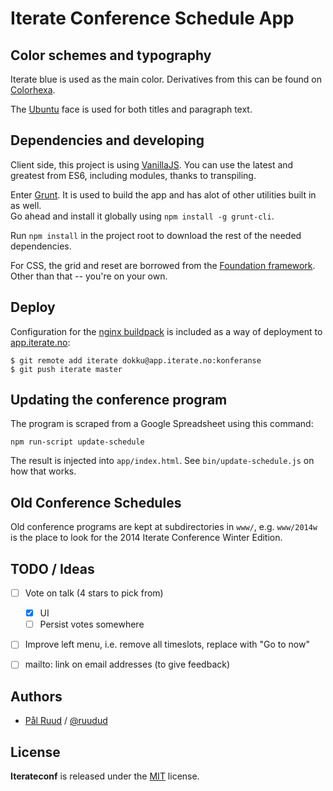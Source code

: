 # Iterate Conference Schedule App

## Color schemes and typography
Iterate blue is used as the main color. Derivatives from this can be found on
[Colorhexa][].

The [Ubuntu][] face is used for both titles and paragraph text.

[Colorhexa]: http://www.colorhexa.com/006fac
[Ubuntu]: http://www.google.com/fonts/specimen/Ubuntu


## Dependencies and developing
Client side, this project is using [VanillaJS][].
You can use the latest and greatest from ES6, including modules, thanks to
transpiling.

Enter [Grunt][]. It is used to build the app and has alot of other utilities
built in as well.  
Go ahead and install it globally using `npm install -g grunt-cli`.

Run `npm install` in the project root to download the rest of the needed
dependencies.

For CSS, the grid and reset are borrowed from the [Foundation framework][].
Other than that -- you're on your own.

[VanillaJS]: http://vanilla-js.com/
[Grunt]: http://gruntjs.com/
[Foundation framework]: http://foundation.zurb.com/


## Deploy
Configuration for the [nginx buildpack][] is included as a way of deployment to
[app.iterate.no][]:

```shell
$ git remote add iterate dokku@app.iterate.no:konferanse
$ git push iterate master
```

[Nginx buildpack]: https://github.com/rhy-jot/buildpack-nginx
[app.iterate.no]: https://app.iterate.no/


## Updating the conference program
The program is scraped from a Google Spreadsheet using this command:

    npm run-script update-schedule

The result is injected into `app/index.html`.
See `bin/update-schedule.js` on how that works.


## Old Conference Schedules
Old conference programs are kept at subdirectories in `www/`, e.g. `www/2014w`
is the place to look for the 2014 Iterate Conference Winter Edition.


## TODO / Ideas

 - [ ] Vote on talk (4 stars to pick from)
   * [x] UI
   * [ ] Persist votes somewhere
 - [ ] Improve left menu, i.e. remove all timeslots, replace with "Go to now"
 - [ ] mailto: link on email addresses (to give feedback)


## Authors
* [Pål Ruud](https://github.com/ruudud) / [@ruudud](https://twitter.com/ruudud)


## License
**Iterateconf** is released under the
[MIT](https://github.com/iterate/iterateconf/blob/master/LICENSE-MIT) license.
